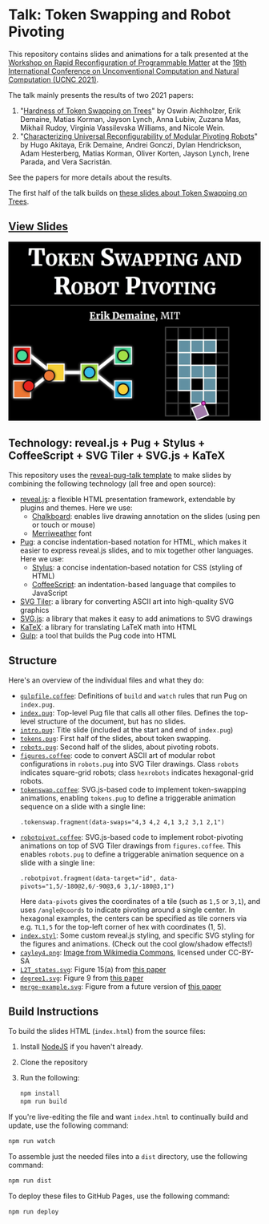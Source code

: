 # Talk: Token Swapping and Robot Pivoting

This repository contains slides and animations for a talk presented at the
[Workshop on Rapid Reconfiguration of Programmable Matter](http://www.self-assembly.net/UCNC2021-prog-matter/)
at the
[19th International Conference on Unconventional Computation and Natural Computation (UCNC 2021)](https://ucnc2021.cs.aalto.fi/).

The talk mainly presents the results of two 2021 papers:

1. "[Hardness of Token Swapping on Trees](https://arxiv.org/abs/2103.06707)"
   by Oswin Aichholzer, Erik Demaine, Matias Korman, Jayson Lynch, Anna Lubiw,
   Zuzana Mas, Mikhail Rudoy, Virginia Vassilevska Williams, and Nicole Wein.
2. "[Characterizing Universal Reconfigurability of Modular Pivoting Robots](https://erikdemaine.org/papers/HingedPixels_SoCG2021/)"
   by Hugo Akitaya, Erik Demaine, Andrei Gonczi, Dylan Hendrickson, Adam Hesterberg, Matias Korman, Oliver Korten, Jayson Lynch, Irene Parada, and Vera Sacristán.

See the papers for more details about the results.

The first half of the talk builds on
[these slides about Token Swapping on Trees](https://github.com/edemaine/talk-token-swapping-robot-pivoting).

## [View Slides](https://edemaine.github.io/talk-token-swapping-robot-pivoting/)

[![Title slide](title_slide.jpg)](https://edemaine.github.io/talk-token-swapping-robot-pivoting/)

## Technology: reveal.js + Pug + Stylus + CoffeeScript + SVG Tiler + SVG.js + KaTeX

This repository uses the
[reveal-pug-talk template](https://github.com/edemaine/reveal-pug-talk)
to make slides by combining the following technology (all free and open source):

* [reveal.js](https://revealjs.com/): a flexible HTML presentation framework,
  extendable by plugins and themes.  Here we use:
  * [Chalkboard](https://github.com/rajgoel/reveal.js-plugins/tree/master/chalkboard):
    enables live drawing annotation on the slides (using pen or touch or mouse)
  * [Merriweather](https://fonts.google.com/specimen/Merriweather) font
* [Pug](https://pugjs.org/): a concise indentation-based notation for HTML,
  which makes it easier to express reveal.js slides,
  and to mix together other languages.  Here we use:
  * [Stylus](https://stylus-lang.com/): a concise indentation-based notation
    for CSS (styling of HTML)
  * [CoffeeScript](https://coffeescript.org/): an indentation-based language
    that compiles to JavaScript
* [SVG Tiler](https://github.com/edemaine/svgtiler):
  a library for converting ASCII art into high-quality SVG graphics
* [SVG.js](https://svgdotjs.github.io/):
  a library that makes it easy to add animations to SVG drawings
* [KaTeX](https://katex.org): a library for translating LaTeX math into HTML
* [Gulp](https://gulpjs.com/): a tool that builds the Pug code into HTML

## Structure

Here's an overview of the individual files and what they do:

* [`gulpfile.coffee`](gulpfile.coffee): Definitions of `build` and `watch`
  rules that run Pug on `index.pug`.
* [`index.pug`](index.pug): Top-level Pug file that calls all other files.
  Defines the top-level structure of the document, but has no slides.
* [`intro.pug`](intro.pug): Title slide
  (included at the start and end of `index.pug`)
* [`tokens.pug`](tokens.pug): First half of the slides, about token swapping.
* [`robots.pug`](robots.pug): Second half of the slides, about pivoting robots.
* [`figures.coffee`](figures.coffee): code to convert ASCII art of modular
  robot configurations in `robots.pug` into SVG Tiler drawings.
  Class `robots` indicates square-grid robots;
  class `hexrobots` indicates hexagonal-grid robots.
* [`tokenswap.coffee`](tokenswap.coffee): SVG.js-based code to implement
  token-swapping animations, enabling `tokens.pug` to define a triggerable
  animation sequence on a slide with a single line:
  ```pug
  .tokenswap.fragment(data-swaps="4,3 4,2 4,1 3,2 3,1 2,1")
  ```
* [`robotpivot.coffee`](robotpivot.coffee): SVG.js-based code to implement
  robot-pivoting animations on top of SVG Tiler drawings from `figures.coffee`.
  This enables `robots.pug` to define a triggerable animation sequence on a
  slide with a single line:
  ```pug
  .robotpivot.fragment(data-target="id", data-pivots="1,5/-180@2,6/-90@3,6 3,1/-180@3,1")
  ```
  Here `data-pivots` gives the coordinates of a tile (such as `1,5` or `3,1`),
  and uses `/angle@coords` to indicate pivoting around a single center.
  In hexagonal examples, the centers can be specified as tile corners via e.g.
  `TL1,5` for the top-left corner of hex with coordinates (1, 5).
* [`index.styl`](index.styl): Some custom reveal.js styling,
  and specific SVG styling for the figures and animations.
  (Check out the cool glow/shadow effects!)
* [`cayley4.png`](cayley4.png): [Image from Wikimedia Commons](https://commons.wikimedia.org/wiki/File:Symmetric_group_4;_Cayley_graph_1,2,6_(1-based).png), licensed under CC-BY-SA
* [`L2T_states.svg`](L2T_states.svg): Figure 15(a) from [this paper](https://arxiv.org/pdf/2012.07556.pdf)
* [`degree1.svg`](degree1.svg): Figure 9 from [this paper](https://arxiv.org/pdf/2012.07556.pdf)
* [`merge-example.svg`](merge-example.svg): Figure from a future version of [this paper](https://arxiv.org/pdf/2012.07556.pdf)

## Build Instructions

To build the slides HTML (`index.html`) from the source files:

1. Install [NodeJS](https://nodejs.org/) if you haven't already.
2. Clone the repository
3. Run the following:

   ```sh
   npm install
   npm run build
   ```

If you're live-editing the file and want `index.html` to continually build
and update, use the following command:

```sh
npm run watch
```

To assemble just the needed files into a `dist` directory,
use the following command:

```sh
npm run dist
```

To deploy these files to GitHub Pages, use the following command:

```sh
npm run deploy
```
